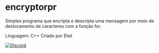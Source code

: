 # encryptorpr
Simples programa que encripta e descripta uma mensagem por meio de deslocamento de caracteres com a função for.

Linguagem: C++
Criado por Eliel

























[![Discord](https://discordapp.com/api/guilds/689492899389505650/widget.png)](https://discord.gg/kUQ6JaQ)
